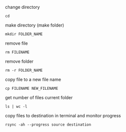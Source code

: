 change directory
```
cd
```
make directory (make folder)
```
mkdir FOLDER_NAME
```
remove file
```
rm FILENAME
```
remove folder 
```
rm -r FOLDER_NAME
```
copy file to a new file name
```
cp FILENAME NEW_FILENAME
```


get number of files current  folder
```
ls | wc -l
```

copy files to destination in terminal and monitor progress
```
rsync -ah --progress source destination
```
